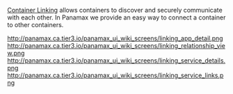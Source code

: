[Container Linking](https://docs.docker.com/userguide/dockerlinks/#container-linking) allows containers to discover and securely communicate with each other.  In Panamax we provide an easy way to connect a container to other containers.  


http://panamax.ca.tier3.io/panamax_ui_wiki_screens/linking_app_detail.png
http://panamax.ca.tier3.io/panamax_ui_wiki_screens/linking_relationship_view.png
http://panamax.ca.tier3.io/panamax_ui_wiki_screens/linking_service_details.png
http://panamax.ca.tier3.io/panamax_ui_wiki_screens/linking_service_links.png